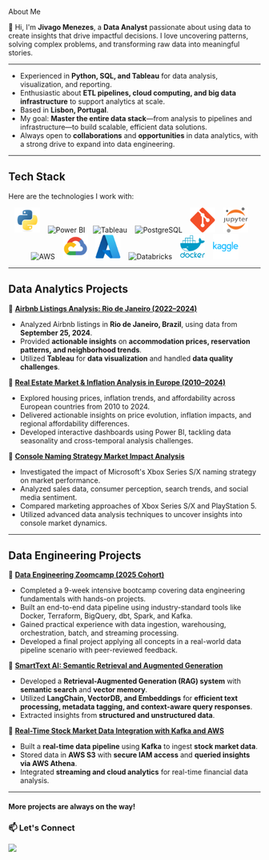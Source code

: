 About Me

👋 Hi, I'm **Jivago Menezes**, a **Data Analyst** passionate about using data to create insights that drive impactful decisions. I love uncovering patterns, solving complex problems, and transforming raw data into meaningful stories.

---

- Experienced in **Python, SQL, and Tableau** for data analysis, visualization, and reporting.  
- Enthusiastic about **ETL pipelines, cloud computing, and big data infrastructure** to support analytics at scale.  
- Based in **Lisbon, Portugal**.  
- My goal: **Master the entire data stack**—from analysis to pipelines and infrastructure—to build scalable, efficient data solutions.  
- Always open to **collaborations** and **opportunities** in data analytics, with a strong drive to expand into data engineering.

---


## Tech Stack  
Here are the technologies I work with:

<div align="center"> 
  <span><img src="https://github.com/devicons/devicon/blob/master/icons/python/python-original.svg" title="Python" alt="Python" width="50" height="50"/></span>&nbsp;&nbsp;&nbsp;
  <span><img src="https://upload.wikimedia.org/wikipedia/commons/c/cf/New_Power_BI_Logo.svg" title="Power BI" alt="Power BI" width="50" height="50"/></span>&nbsp;&nbsp;&nbsp;
  <span><img src="https://cdn.brandfetch.io/id9sYMA_Im/theme/light/symbol.svg?c=1dxbfHSJFAPEGdCLU4o5B" title="Tableau" alt="Tableau" width="50" height="50"/></span>&nbsp;&nbsp;&nbsp;
  <span><img src="https://cdn.brandfetch.io/idjSeCeMle/theme/dark/logo.svg?c=1dxbfHSJFAPEGdCLU4o5B" title="PostgreSQL" alt="PostgreSQL" width="50" height="50"/></span>&nbsp;&nbsp;&nbsp;
  <span><img src="https://github.com/devicons/devicon/blob/master/icons/git/git-original.svg" title="Git" alt="Git" width="50" height="50"/></span>&nbsp;&nbsp;&nbsp;
  <span><img src="https://github.com/devicons/devicon/blob/master/icons/jupyter/jupyter-original-wordmark.svg" title="Jupyter" alt="Jupyter" width="50" height="50"/></span>&nbsp;&nbsp;&nbsp;
  <span><img src="https://cdn.brandfetch.io/idVoqFQ-78/theme/light/logo.svg?c=1dxbfHSJFAPEGdCLU4o5B" title="AWS" alt="AWS" width="50" height="50"/></span>&nbsp;&nbsp;&nbsp;
  <span><img src="https://github.com/devicons/devicon/blob/master/icons/googlecloud/googlecloud-original.svg" title="GCP" alt="GCP" width="50" height="50"/></span>&nbsp;&nbsp;&nbsp;
  <span><img src="https://github.com/devicons/devicon/blob/master/icons/azure/azure-original.svg" title="Azure" alt="Azure" width="50" height="50"/></span>&nbsp;&nbsp;&nbsp;
  <span><img src="https://cdn.brandfetch.io/idSUrLOWbH/idEHbzBDZC.svg?c=1dxbfHSJFAPEGdCLU4o5B" title="Databricks" alt="Databricks" width="50" height="50"/></span>&nbsp;&nbsp;&nbsp;
  <span><img src="https://github.com/devicons/devicon/blob/master/icons/docker/docker-plain-wordmark.svg" title="Docker" alt="Docker" width="50" height="50"/></span>&nbsp;&nbsp;&nbsp;
  <span><img src="https://github.com/devicons/devicon/blob/master/icons/kaggle/kaggle-original-wordmark.svg" title="Kaggle" alt="Kaggle" width="50" height="50"/></span>
</div>


---

## Data Analytics Projects  

📌 **[Airbnb Listings Analysis: Rio de Janeiro (2022–2024)](https://github.com/jivagomenezes/airbnb-rio-analysis/tree/main)**  
- Analyzed Airbnb listings in **Rio de Janeiro, Brazil**, using data from **September 25, 2024**.  
- Provided **actionable insights** on **accommodation prices, reservation patterns, and neighborhood trends**.  
- Utilized **Tableau** for **data visualization** and handled **data quality challenges**.  

📌 **[Real Estate Market & Inflation Analysis in Europe (2010–2024)](https://github.com/jivagomenezes/real-state-analysis/tree/main?tab=readme-ov-file#project-overview)**
- Explored housing prices, inflation trends, and affordability across European countries from 2010 to 2024.
- Delivered actionable insights on price evolution, inflation impacts, and regional affordability differences.
- Developed interactive dashboards using Power BI, tackling data seasonality and cross-temporal analysis challenges.

📌 **[Console Naming Strategy Market Impact Analysis](https://github.com/jivagomenezes/05-XboxAnalysis)**
- Investigated the impact of Microsoft's Xbox Series S/X naming strategy on market performance.
- Analyzed sales data, consumer perception, search trends, and social media sentiment.
- Compared marketing approaches of Xbox Series S/X and PlayStation 5.
- Utilized advanced data analysis techniques to uncover insights into console market dynamics.

---

## Data Engineering Projects  

📌 **[Data Engineering Zoomcamp (2025 Cohort)](https://github.com/jivagomenezes/DE-Zoomcamp)**
- Completed a 9-week intensive bootcamp covering data engineering fundamentals with hands-on projects.
- Built an end-to-end data pipeline using industry-standard tools like Docker, Terraform, BigQuery, dbt, Spark, and Kafka.
- Gained practical experience with data ingestion, warehousing, orchestration, batch, and streaming processing.
- Developed a final project applying all concepts in a real-world data pipeline scenario with peer-reviewed feedback.

📌 **[SmartText AI: Semantic Retrieval and Augmented Generation](https://github.com/jivagomenezes/project-rag/tree/main)**  
- Developed a **Retrieval-Augmented Generation (RAG) system** with **semantic search** and **vector memory**.  
- Utilized **LangChain, VectorDB, and Embeddings** for **efficient text processing, metadata tagging, and context-aware query responses**.  
- Extracted insights from **structured and unstructured data**.  

📌 **[Real-Time Stock Market Data Integration with Kafka and AWS](https://github.com/jivagomenezes/kafka-aws-stock-pipeline)**  
- Built a **real-time data pipeline** using **Kafka** to ingest **stock market data**.  
- Stored data in **AWS S3** with **secure IAM access** and **queried insights via AWS Athena**.  
- Integrated **streaming and cloud analytics** for real-time financial data analysis.  

---


#### **More projects are always on the way!**  



 ### 📫 Let's Connect



[<img src="https://cdn.brandfetch.io/idJFz6sAsl/theme/dark/logo.svg?c=1dxbfHSJFAPEGdCLU4o5B" width="120">](https://www.linkedin.com/in/jivagomenezes/)


